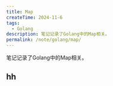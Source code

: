 ```yaml
---
title: Map
createTime: 2024-11-6
tags:
  - Golang
description: 笔记记录了Golang中的Map相关。
permalink: /note/golang/map/
---
```

 笔记记录了Golang中的Map相关。
<!-- more -->

## hh
